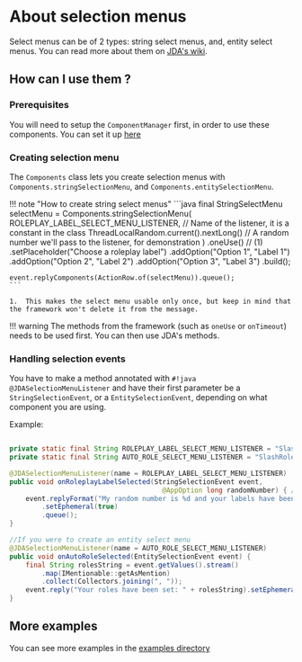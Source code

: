 # About selection menus
Select menus can be of 2 types: string select menus, and, entity select menus. You can read more about them on [JDA's wiki](https://jda.wiki/using-jda/interactions/#select-menus-dropdowns).

## How can I use them ?
### Prerequisites
You will need to setup the `ComponentManager` first, in order to use these components. You can set it up [here](./The-Components-API.md)

### Creating selection menu
The `Components` class lets you create selection menus with `Components.stringSelectionMenu`, and `Components.entitySelectionMenu`.

!!! note "How to create string select menus"
    ```java
    final StringSelectMenu selectMenu = Components.stringSelectionMenu(
                ROLEPLAY_LABEL_SELECT_MENU_LISTENER, // Name of the listener, it is a constant in the class
                ThreadLocalRandom.current().nextLong() // A random number we'll pass to the listener, for demonstration
            )
            .oneUse() // (1)
            .setPlaceholder("Choose a roleplay label")
            .addOption("Option 1", "Label 1")
            .addOption("Option 2", "Label 2")
            .addOption("Option 3", "Label 3")
            .build();
    
    event.replyComponents(ActionRow.of(selectMenu)).queue();
    ```

    1.  This makes the select menu usable only once, but keep in mind that the framework won't delete it from the message.

!!! warning
    The methods from the framework (such as `oneUse` or `onTimeout`) needs to be used first. You can then use JDA's methods.

### Handling selection events
You have to make a method annotated with `#!java @JDASelectionMenuListener` 
and have their first parameter be a `StringSelectionEvent`, or a `EntitySelectionEvent`, depending on what component you are using.

Example:
```java title="SlashRoleplay.java"

private static final String ROLEPLAY_LABEL_SELECT_MENU_LISTENER = "SlashRoleplay: roleplayLabelSelectMenu"
private static final String AUTO_ROLE_SELECT_MENU_LISTENER = "SlashRoleplay: autoRoleSelectMenu"

@JDASelectionMenuListener(name = ROLEPLAY_LABEL_SELECT_MENU_LISTENER)
public void onRoleplayLabelSelected(StringSelectionEvent event, 
                                      @AppOption long randomNumber) { // Number we got back from when we created the selection menu
    event.replyFormat("My random number is %d and your labels have been set to: %s", randomNumber, event.getValues())
        .setEphemeral(true)
        .queue();
}

//If you were to create an entity select menu
@JDASelectionMenuListener(name = AUTO_ROLE_SELECT_MENU_LISTENER)
public void onAutoRoleSelected(EntitySelectionEvent event) {
    final String rolesString = event.getValues().stream()
        .map(IMentionable::getAsMention)
        .collect(Collectors.joining(", "));
    event.reply("Your roles have been set: " + rolesString).setEphemeral(true).queue();
}
```

## More examples
You can see more examples in the [examples directory](https://github.com/freya022/BotCommands/tree/2.X/examples/src/main/java/com/freya02/bot/componentsbot)
